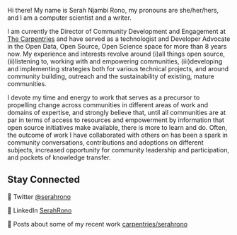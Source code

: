 Hi there! My name is Serah Njambi Rono, my pronouns are she/her/hers, and I am a computer scientist and a writer.

I am currently the Director of Community Development and Engagement at [The Carpentries](https://carpentries.org) and have served as a technologist and Developer Advocate in the Open Data, Open Source, Open Science space for more than 8 years now. My experience and interests revolve around (i)all things open source, (ii)listening to, working with and empowering communities, (iii)developing and implementing strategies both for various technical projects, and around community building, outreach and the sustainability of existing, mature communities. 

I devote my time and energy to work that serves as a precursor to propelling change  across communities in different areas of work and domains of expertise, and strongly believe that, until all communities are at par in terms of access to resources and empowerment by information that open source initiatives make available, there is more to learn and do. Often, the outcome of work I have collaborated with others on has been a spark in community conversations, contributions and adoptions on different subjects, increased opportunity for community leadership and participation, and pockets of knowledge transfer.

## Stay Connected


💬 Twitter [@serahrono](https://www.twitter.com/serahrono)

💼 LinkedIn [SerahRono](https://www.linkedin.com/in/serahrono)

🔭 Posts about some of my recent work [carpentries/serahrono](https://carpentries.org/posts-by-authors/#blog-author-serah-njambi-rono)

<!--

Here are some ideas to get you started:

- 🔭 I’m currently working on ...
- 🌱 I’m currently learning ...
- 👯 I’m looking to collaborate on ...
- 🤔 I’m looking for help with ...
- 💬 Ask me about ...
- 📫 How to reach me: ...
- 😄 Pronouns: ...
- ⚡ Fun fact: ...
-->
